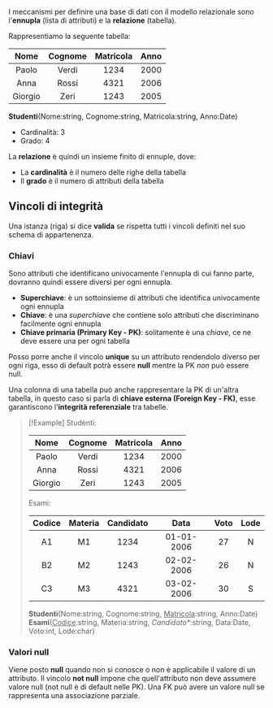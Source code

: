 I meccanismi per definire una base di dati con il modello relazionale sono l'**ennupla** (lista di attributi) e la **relazione** (tabella).

Rappresentiamo la seguente tabella:

|  Nome   | Cognome | Matricola | Anno |
|:-------:|:-------:|:---------:|:----:|
|  Paolo  |  Verdi  |   1234    | 2000 |
|  Anna   |  Rossi  |   4321    | 2006 |
| Giorgio |  Zeri   |   1243    | 2005 |

**Studenti**(Nome:string, Cognome:string, Matricola:string, Anno:Date)
- Cardinalità: 3
- Grado: 4

La **relazione** è quindi un insieme finito di ennuple, dove:
- La **cardinalità** è il numero delle righe della tabella
- Il **grado** è il numero di attributi della tabella

## Vincoli di integrità
Una istanza (riga) si dice **valida** se rispetta tutti i vincoli  definiti nel suo schema di appartenenza.
### Chiavi
Sono attributi che identificano univocamente l'ennupla di cui fanno parte, dovranno quindi essere diversi per ogni ennupla.

- **Superchiave**: è un sottoinsieme di attributi che identifica univocamente ogni ennupla
- **Chiave**: è una _superchiave_ che contiene solo attributi che discriminano facilmente ogni ennupla
- **Chiave primaria (Primary Key - PK)**: solitamente è una _chiave_, ce ne deve essere una per ogni tabella

Posso porre anche il vincolo **unique** su un attributo rendendolo diverso per ogni riga, esso di default potrà essere **null** mentre la PK _non_ può essere null.

Una colonna di una tabella può anche rappresentare la PK di un'altra tabella, in questo caso si parla di **chiave esterna (Foreign Key - FK)**, esse garantiscono l'**integrità referenziale** tra tabelle.

>[!Example]
>Studenti:
>
>|  Nome   | Cognome | Matricola | Anno |
>| :-------: | :-------: | :---------: | :----: |
>| Paolo     | Verdi     | 1234        | 2000   |
>| Anna      | Rossi     | 4321        | 2006   |
>| Giorgio   | Zeri      | 1243        | 2005   |
>Esami:
>
>| Codice | Materia | Candidato |    Data    | Voto | Lode |
>|:------:|:-------:|:---------:|:----------:|:----:|:----:|
>|   A1   |   M1    |   1234    | 01-01-2006 |  27  |  N   |
>|   B2   |   M2    |   1243    | 02-02-2006 |  26  |  N   |
>|   C3   |   M3    |   4321    | 03-02-2006 |  30  |  S   |
>
>**Studenti**(Nome:string, Cognome:string, <u>Matricola</u>:string, Anno:Date)
>**Esami**(<u>Codice</u>:string, Materia:string, _Candidato*_:string, Data:Date, Voto:int, Lode:char)
>

### Valori null
Viene posto **null** quando non si conosce o non è applicabile il valore di un attributo.
Il vincolo **not null** impone che quell'attributo non deve assumere valore null (not null è di default nelle PK).
Una FK può avere un valore null se rappresenta una associazione parziale.





